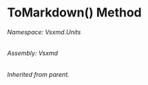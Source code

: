 <a name='M-Vsxmd-Units-BaseUnit-ToMarkdown-Vsxmd-Units-FormatKind,Vsxmd-Units-MemberName-'></a>
# ToMarkdown() Method

###### Namespace:  Vsxmd.Units

###### Assembly:  Vsxmd

*Inherited from parent.*
